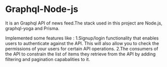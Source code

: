 # Graphql-Node-js

It is an Graphql API of news feed.The stack used in this project are Node.js, graphql-yoga and Prisma.

 Implemented some features like :
 1.Signup/login functionality that enables users to authenticate against the API. This will also allow you to check the permissions of your users for certain API operations.
 2.The consumers of the API to constrain the list of items they retrieve from the API by adding filtering and pagination capabalities to it.
